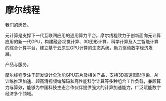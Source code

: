 # 

# 摩尔线程

我们的愿景。

元计算是支撑下一代互联网应用的通用算力平台。摩尔线程致力于创新面向元计算应用的新一代GPU，构建融合视觉计算、3D图形计算、科学计算及人工智能计算的综合计算平台，建立基于云原生GPU计算的生态系统，助力驱动数字经济发展。

产品与服务。

摩尔线程专注于研发设计全功能GPU芯片及相关产品，支持3D高速图形渲染、AI训练推理加速、超高清视频编解码和高性能科学计算等多种组合工作负载，兼顾算力与算效，能够为中国科技生态合作伙伴提供强大的计算加速能力，广泛赋能数字经济多个领域。

